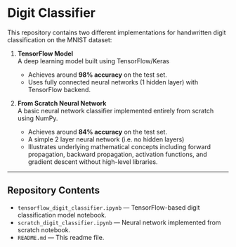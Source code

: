 # Digit Classifier

This repository contains two different implementations for handwritten digit classification on the MNIST dataset:

1. **TensorFlow Model**  
   A deep learning model built using TensorFlow/Keras
   - Achieves around **98% accuracy** on the test set.  
   - Uses fully connected neural networks (1 hidden layer) with TensorFlow backend.

3. **From Scratch Neural Network**  
   A basic neural network classifier implemented entirely from scratch using NumPy.  
   - Achieves around **84% accuracy** on the test set.
   - A simple 2 layer neural network (i.e. no hidden layers)  
   - Illustrates underlying mathematical concepts including forward propagation, backward propagation, activation functions, and gradient descent without high-level libraries.

---

## Repository Contents

- `tensorflow_digit_classifier.ipynb` — TensorFlow-based digit classification model notebook.  
- `scratch_digit_classifier.ipynb` — Neural network implemented from scratch notebook.  
- `README.md` — This readme file.
